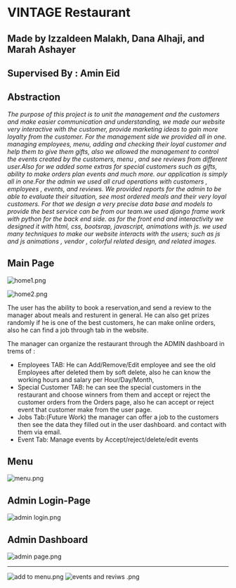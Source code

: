 

﻿
# **VINTAGE Restaurant** 
## Made by Izzaldeen Malakh, Dana Alhaji, and Marah Ashayer
## Supervised By : Amin Eid
## Abstraction
*The purpose of this project is to unit the management and the customers and make easier communication and understanding, we made our website very interactive with the customer, provide marketing ideas to gain more loyalty from the customer.
For the management side we provided all in one. managing employees, menu, adding and checking their loyal customer and help them to give them gifts, also we allowed the management to control the events created by the customers, menu , and see reviews from different user.Also for we added some extras for special customers such as gifts, ability to make orders plan events and much more.
our application is simply all in one.For the admin we used all crud operations with customers , employees , events, and reviews. We provided reports for the admin to be able to evaluate their situation, see most ordered meals and their very loyal customers.
For that we design a very precise data base and models to provide the best service can be from our team.we used django frame work with python for the back end side.
as for the front end  and interactivity we designed it with html, css, bootsrap, javascript, animations with js.
we used many techniques to make our website interacts with the users; such as js  and js animations , vendor , colorful related design, and related images.*
## Main Page

![home1.png](https://github.com/Marah-Ashayer/DjangoProject/blob/main/newVersionPYTHONproject-master/Img/home1.png?raw=true)

![home2.png](https://github.com/Marah-Ashayer/DjangoProject/blob/main/newVersionPYTHONproject-master/Img/home2.png?raw=true)

The user has the ability to book a reservation,and send a review to the manager about meals and resturent in general.
He can also get prizes randomly if he is one of the best customers, he can make online orders, also he can find a job through tab in the website.

The manager can organize the restaurant through the ADMIN dashboard in trems of :

* Employees TAB: He can Add/Remove/Edit employee and see the old Employees after deleted them
by soft delete, also he can know the working hours and salary per Hour/Day/Month,
* Special Customer TAB: he can see the special customers in the restaurant
and choose winners from them and accept or reject the customer orders from the 
Orders page, also he can accept or reject event that customer make from the user page.
* Jobs Tab:(Future Work) the manager can offer a job to the customers
then see the data they filled out in the user dashboard. and contact with them via email.
* Event Tab: Manage events by Accept/reject/delete/edit events
## Menu

![menu.png](https://github.com/Marah-Ashayer/DjangoProject/blob/main/newVersionPYTHONproject-master/Img/menu.png?raw=true)


## Admin Login-Page

![admin login.png](https://github.com/Marah-Ashayer/DjangoProject/blob/main/newVersionPYTHONproject-master/Img/admin%20login.png?raw=true)

## Admin Dashboard

![admin page.png](https://github.com/Marah-Ashayer/DjangoProject/blob/main/newVersionPYTHONproject-master/Img/admin%20page.png?raw=true)


---------------------------

![add to menu.png](https://github.com/Marah-Ashayer/DjangoProject/blob/main/newVersionPYTHONproject-master/Img/add%20to%20menu.png?raw=true)
![events and reviws .png](https://github.com/Marah-Ashayer/DjangoProject/blob/main/newVersionPYTHONproject-master/Img/events%20and%20reviws%20.png?raw=true)



